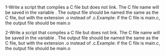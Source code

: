 1-Write a script that compiles a C file but does not link. The C file name will be saved in the variable . The output file should be named the same as the C file, but with the extension .o instead of .c.Example: if the C file is main.c, the output file should be main.o

2-Write a script that compiles a C file but does not link. The C file name will be saved in the variable . The output file should be named the same as the C file, but with the extension .o instead of .c.Example: if the C file is main.c, the output file should be main.o
